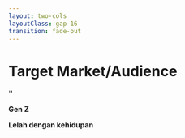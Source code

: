 ```yaml
---
layout: two-cols
layoutClass: gap-16
transition: fade-out
---
```


# Target Market/Audience
''


<span v-mark.box.red="0">**Gen Z** </span>

<v-clicks>

<span v-mark.box.red="1">**Lelah dengan kehidupan** </span>

</v-clicks>

<!-- ::right::
<Tweet id="1782553830305218930" scale="0.65" /> -->

